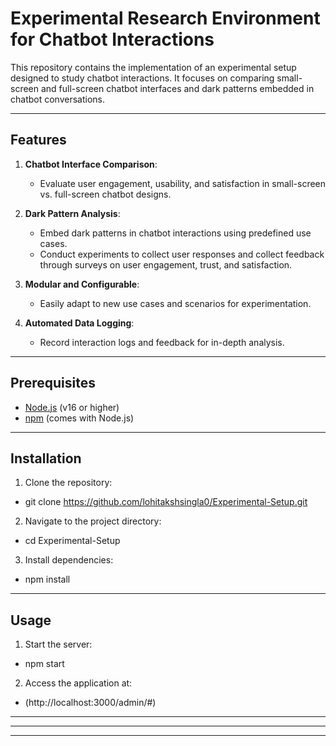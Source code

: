 # Experimental Research Environment for Chatbot Interactions

This repository contains the implementation of an experimental setup designed to study chatbot interactions. It focuses on comparing small-screen and full-screen chatbot interfaces and dark patterns embedded in chatbot conversations.

---

## Features

1. **Chatbot Interface Comparison**:
   - Evaluate user engagement, usability, and satisfaction in small-screen vs. full-screen chatbot designs.

2. **Dark Pattern Analysis**:
   - Embed dark patterns in chatbot interactions using predefined use cases.
   - Conduct experiments to collect user responses and collect feedback through surveys on user engagement, trust, and satisfaction.

3. **Modular and Configurable**:
   - Easily adapt to new use cases and scenarios for experimentation.

4. **Automated Data Logging**:
   - Record interaction logs and feedback for in-depth analysis.

---

## Prerequisites

- [Node.js](https://nodejs.org/) (v16 or higher)
- [npm](https://www.npmjs.com/) (comes with Node.js)

---

## Installation

1. Clone the repository:
-  git clone https://github.com/lohitakshsingla0/Experimental-Setup.git

2. Navigate to the project directory:
-  cd Experimental-Setup

3. Install dependencies:
-  npm install

---

## Usage

1. Start the server:
-  npm start

2. Access the application at:
-  (http://localhost:3000/admin/#)

---
---
---
